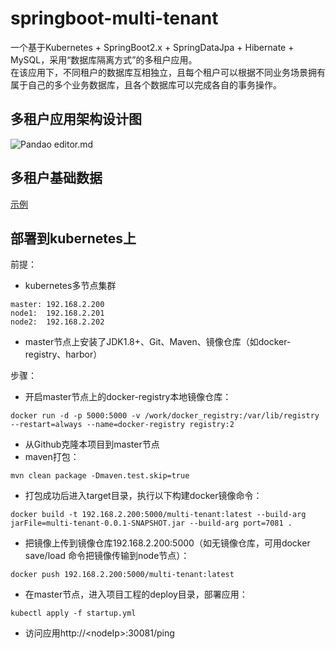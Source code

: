 # springboot-multi-tenant
一个基于Kubernetes + SpringBoot2.x + SpringDataJpa + Hibernate + MySQL，采用“数据库隔离方式”的多租户应用。   
在该应用下，不同租户的数据库互相独立，且每个租户可以根据不同业务场景拥有属于自己的多个业务数据库，且各个数据库可以完成各自的事务操作。   
## 多租户应用架构设计图
![Pandao editor.md](https://github.com/waltertan1988/springboot-multi-tenant/blob/master/docs/charts/%E5%A4%9A%E7%A7%9F%E6%88%B7%E5%BA%94%E7%94%A8%E6%9E%B6%E6%9E%84%E8%AE%BE%E8%AE%A1%E5%9B%BE.jpg?raw=true "design.png")
## 多租户基础数据
[示例](https://github.com/waltertan1988/springboot-multi-tenant/tree/master/src/main/resources/schema)
## 部署到kubernetes上
前提：  
* kubernetes多节点集群   
```text
master: 192.168.2.200
node1:  192.168.2.201
node2:  192.168.2.202
```
* master节点上安装了JDK1.8+、Git、Maven、镜像仓库（如docker-registry、harbor）

步骤：   
* 开启master节点上的docker-registry本地镜像仓库：   
```shell script
docker run -d -p 5000:5000 -v /work/docker_registry:/var/lib/registry --restart=always --name=docker-registry registry:2
```
* 从Github克隆本项目到master节点
* maven打包：
```shell script
mvn clean package -Dmaven.test.skip=true
```
* 打包成功后进入target目录，执行以下构建docker镜像命令：
```shell script
docker build -t 192.168.2.200:5000/multi-tenant:latest --build-arg jarFile=multi-tenant-0.0.1-SNAPSHOT.jar --build-arg port=7081 . 
```
* 把镜像上传到镜像仓库192.168.2.200:5000（如无镜像仓库，可用docker save/load 命令把镜像传输到node节点）：
```shell script
docker push 192.168.2.200:5000/multi-tenant:latest
```
* 在master节点，进入项目工程的deploy目录，部署应用：
```shell script
kubectl apply -f startup.yml
```
* 访问应用http://\<nodeIp\>:30081/ping
